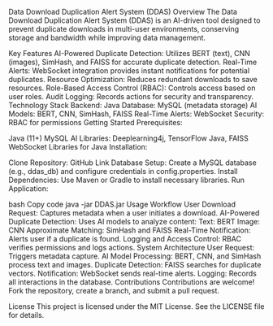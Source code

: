 Data Download Duplication Alert System (DDAS) Overview
The Data Download Duplication Alert System (DDAS) is an AI-driven tool designed to prevent duplicate downloads in multi-user environments, conserving storage and bandwidth while improving data management.

Key Features
AI-Powered Duplicate Detection: Utilizes BERT (text), CNN (images), SimHash, and FAISS for accurate duplicate detection.
Real-Time Alerts: WebSocket integration provides instant notifications for potential duplicates.
Resource Optimization: Reduces redundant downloads to save resources.
Role-Based Access Control (RBAC): Controls access based on user roles.
Audit Logging: Records actions for security and transparency.
Technology Stack
Backend: Java
Database: MySQL (metadata storage)
AI Models: BERT, CNN, SimHash, FAISS
Real-Time Alerts: WebSocket
Security: RBAC for permissions
Getting Started
Prerequisites:

Java (11+)
MySQL
AI Libraries: Deeplearning4j, TensorFlow Java, FAISS
WebSocket Libraries for Java
Installation:

Clone Repository: GitHub Link
Database Setup: Create a MySQL database (e.g., ddas_db) and configure credentials in config.properties.
Install Dependencies: Use Maven or Gradle to install necessary libraries.
Run Application:

bash
Copy code
java -jar DDAS.jar
Usage Workflow
User Download Request: Captures metadata when a user initiates a download.
AI-Powered Duplicate Detection: Uses AI models to analyze content:
Text: BERT
Image: CNN
Approximate Matching: SimHash and FAISS
Real-Time Notification: Alerts user if a duplicate is found.
Logging and Access Control: RBAC verifies permissions and logs actions.
System Architecture
User Request: Triggers metadata capture.
AI Model Processing: BERT, CNN, and SimHash process text and images.
Duplicate Detection: FAISS searches for duplicate vectors.
Notification: WebSocket sends real-time alerts.
Logging: Records all interactions in the database.
Contributions
Contributions are welcome! Fork the repository, create a branch, and submit a pull request.

License
This project is licensed under the MIT License. See the LICENSE file for details.






